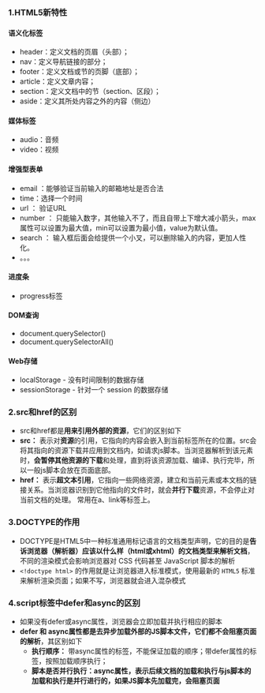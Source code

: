 ### 1.HTML5新特性

#### 语义化标签

- header：定义文档的页眉（头部）；
- nav：定义导航链接的部分；
- footer：定义文档或节的页脚（底部）；
- article：定义文章内容；
- section：定义文档中的节（section、区段）；
- aside：定义其所处内容之外的内容（侧边）

#### 媒体标签

- audio：音频
- video：视频

#### 增强型表单

- email ：能够验证当前输入的邮箱地址是否合法
- time：选择一个时间
- url ： 验证URL
- number ： 只能输入数字，其他输入不了，而且自带上下增大减小箭头，max属性可以设置为最大值，min可以设置为最小值，value为默认值。
- search ： 输入框后面会给提供一个小叉，可以删除输入的内容，更加人性化。
- 。。。

#### 进度条

- progress标签

#### DOM查询

- document.querySelector()
- document.querySelectorAll()

#### Web存储

- localStorage - 没有时间限制的数据存储
- sessionStorage - 针对一个 session 的数据存储

### 2.src和href的区别

- src和href都是**用来引用外部的资源**，它们的区别如下
- **src：** 表示对**资源**的引用，它指向的内容会嵌入到当前标签所在的位置。src会将其指向的资源下载并应⽤到⽂档内，如请求js脚本。当浏览器解析到该元素时，**会暂停其他资源的下载**和处理，直到将该资源加载、编译、执⾏完毕，所以⼀般js脚本会放在页面底部。
- **href：** 表示**超文本引用**，它指向一些网络资源，建立和当前元素或本文档的链接关系。当浏览器识别到它他指向的⽂件时，就会**并⾏下载**资源，不会停⽌对当前⽂档的处理。 常用在a、link等标签上。

### 3.DOCTYPE的作用

- DOCTYPE是HTML5中一种标准通用标记语言的文档类型声明，它的目的是**告诉浏览器（解析器）应该以什么样（html或xhtml）的文档类型来解析文档**，不同的渲染模式会影响浏览器对 CSS 代码甚⾄ JavaScript 脚本的解析
- `<!doctype html>` 的作用就是让浏览器进入标准模式，使用最新的 `HTML5` 标准来解析渲染页面；如果不写，浏览器就会进入混杂模式

### 4.script标签中defer和async的区别

- 如果没有defer或async属性，浏览器会立即加载并执行相应的脚本
- **defer 和 async属性都是去异步加载外部的JS脚本文件，它们都不会阻塞页面的解析**，其区别如下
  - **执行顺序：** 带async属性的标签，不能保证加载的顺序；带defer属性的标签，按照加载顺序执行；
  - **脚本是否并行执行：async属性，表示后续文档的加载和执行与js脚本的加载和执行是并行进行的，如果JS脚本先加载完，会阻塞页面**

